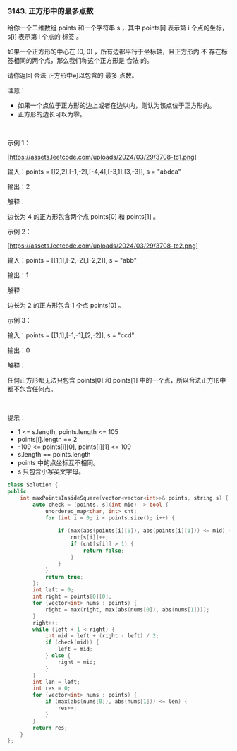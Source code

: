 ### 3143. 正方形中的最多点数



给你一个二维数组 points 和一个字符串 s ，其中 points[i] 表示第 i 个点的坐标，s[i] 表示第 i 个点的 标签 。

如果一个正方形的中心在 (0, 0) ，所有边都平行于坐标轴，且正方形内 不 存在标签相同的两个点，那么我们称这个正方形是 合法 的。

请你返回 合法 正方形中可以包含的 最多 点数。

注意：

 * 如果一个点位于正方形的边上或者在边以内，则认为该点位于正方形内。
 * 正方形的边长可以为零。

 

示例 1：

[https://assets.leetcode.com/uploads/2024/03/29/3708-tc1.png]

输入：points = [[2,2],[-1,-2],[-4,4],[-3,1],[3,-3]], s = "abdca"

输出：2

解释：

边长为 4 的正方形包含两个点 points[0] 和 points[1] 。

示例 2：

[https://assets.leetcode.com/uploads/2024/03/29/3708-tc2.png]

输入：points = [[1,1],[-2,-2],[-2,2]], s = "abb"

输出：1

解释：

边长为 2 的正方形包含 1 个点 points[0] 。

示例 3：

输入：points = [[1,1],[-1,-1],[2,-2]], s = "ccd"

输出：0

解释：

任何正方形都无法只包含 points[0] 和 points[1] 中的一个点，所以合法正方形中都不包含任何点。

 

提示：

 * 1 <= s.length, points.length <= 105
 * points[i].length == 2
 * -109 <= points[i][0], points[i][1] <= 109
 * s.length == points.length
 * points 中的点坐标互不相同。
 * s 只包含小写英文字母。

```c++
class Solution {
public:
    int maxPointsInsideSquare(vector<vector<int>>& points, string s) {
        auto check = [points, s](int mid) -> bool {
            unordered_map<char, int> cnt;
            for (int i = 0; i < points.size(); i++) {
                
                if (max(abs(points[i][0]), abs(points[i][1])) <= mid) {
                    cnt[s[i]]++;
                    if (cnt[s[i]] > 1) {
                        return false;
                    } 
                }
            }
            return true;
        };
        int left = 0;
        int right = points[0][0];
        for (vector<int> nums : points) {
            right = max(right, max(abs(nums[0]), abs(nums[1])));
        }
        right++;
        while (left + 1 < right) {
            int mid = left + (right - left) / 2;
            if (check(mid)) {
                left = mid;
            } else {
                right = mid;
            }
        }
        int len = left;
        int res = 0;
        for (vector<int> nums : points) {
            if (max(abs(nums[0]), abs(nums[1])) <= len) {
                res++;
            }
        }
        return res;
    }
};
```

